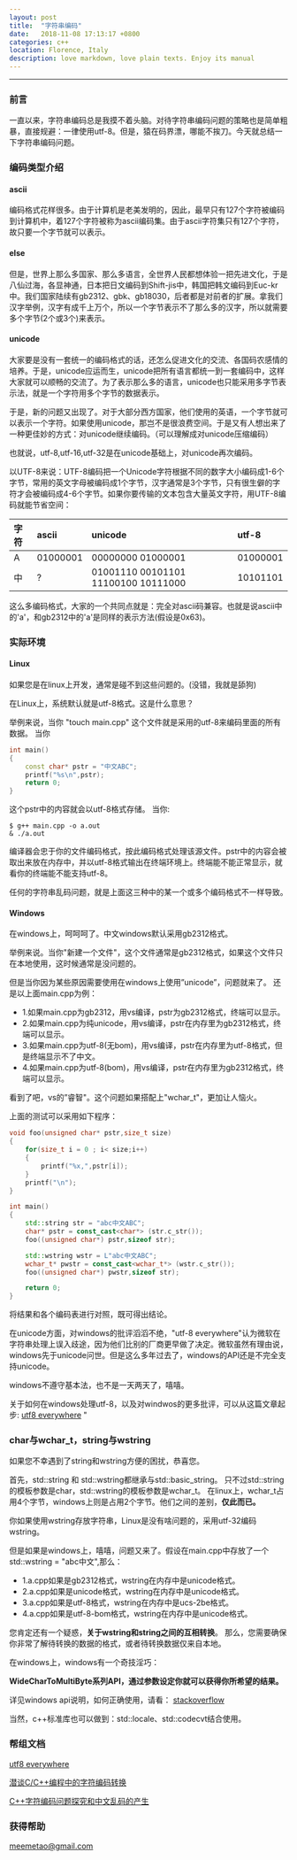 ```yaml
---
layout: post
title:  "字符串编码"
date:   2018-11-08 17:13:17 +0800
categories: c++ 
location: Florence, Italy
description: love markdown, love plain texts. Enjoy its manual
---
```

---

### 前言
一直以来，字符串编码总是我摸不着头脑。对待字符串编码问题的策略也是简单粗暴，直接规避：一律使用utf-8。但是，猿在码界漂，哪能不挨刀。今天就总结一下字符串编码问题。
### 编码类型介绍
#### ascii
编码格式花样很多。由于计算机是老美发明的，因此，最早只有127个字符被编码到计算机中，着127个字符被称为ascii编码集。由于ascii字符集只有127个字符，故只要一个字节就可以表示。

#### else
但是，世界上那么多国家、那么多语言，全世界人民都想体验一把先进文化，于是八仙过海，各显神通，日本把日文编码到Shift-jis中，韩国把韩文编码到Euc-kr中。我们国家陆续有gb2312、gbk、gb18030，后者都是对前者的扩展。拿我们汉字举例，汉字有成千上万个，所以一个字节表示不了那么多的汉字，所以就需要多个字节(2个或3个)来表示。
#### unicode
大家要是没有一套统一的编码格式的话，还怎么促进文化的交流、各国码农感情的培养。于是，unicode应运而生，unicode把所有语言都统一到一套编码中，这样大家就可以顺畅的交流了。为了表示那么多的语言，unicode也只能采用多字节表示法，就是一个字符用多个字节的数据表示。

于是，新的问题又出现了。对于大部分西方国家，他们使用的英语，一个字节就可以表示一个字符。如果使用unicode，那岂不是很浪费空间。于是又有人想出来了一种更佳妙的方式：对unicode继续编码。（可以理解成对unicode压缩编码）

也就说，utf-8,utf-16,utf-32是在unicode基础上，对unicode再次编码。

以UTF-8来说：UTF-8编码把一个Unicode字符根据不同的数字大小编码成1-6个字节，常用的英文字母被编码成1个字节，汉字通常是3个字节，只有很生僻的字符才会被编码成4-6个字节。如果你要传输的文本包含大量英文字符，用UTF-8编码就能节省空间：

| 字符 | ascii    | unicode                             | utf-8                      |
| :--  | :--      | :--------                           | :------------              |
| A    | 01000001 | 00000000 01000001                   | 01000001                   |
| 中   | ?        | 01001110 00101101  11100100 10111000| 10101101                   |


这么多编码格式，大家的一个共同点就是：完全对ascii码兼容。也就是说ascii中的'a'，和gb2312中的'a'是同样的表示方法(假设是0x63)。

### 实际环境
#### Linux
如果您是在linux上开发，通常是碰不到这些问题的。(没错，我就是舔狗)

在Linux上，系统默认就是utf-8格式。这是什么意思？

举例来说，当你 "touch main.cpp" 这个文件就是采用的utf-8来编码里面的所有数据。
当你
```c++
int main()
{
    const char* pstr = "中文ABC";
    printf("%s\n",pstr);
    return 0;
}
```
这个pstr中的内容就会以utf-8格式存储。
当你:
```shell
$ g++ main.cpp -o a.out
& ./a.out
```
编译器会忠于你的文件编码格式，按此编码格式处理该源文件。pstr中的内容会被取出来放在内存中，并以utf-8格式输出在终端环境上。终端能不能正常显示，就看你的终端能不能支持utf-8。

任何的字符串乱码问题，就是上面这三种中的某一个或多个编码格式不一样导致。
#### Windows
在windows上，呵呵呵了。中文windows默认采用gb2312格式。

举例来说。当你"新建一个文件"，这个文件通常是gb2312格式，如果这个文件只在本地使用，这时候通常是没问题的。

但是当你因为某些原因需要使用在windows上使用”unicode”，问题就来了。
还是以上面main.cpp为例：
* 1.如果main.cpp为gb2312，用vs编译，pstr为gb2312格式，终端可以显示。
* 2.如果main.cpp为纯unicode，用vs编译，pstr在内存里为gb2312格式，终端可以显示。
* 3.如果main.cpp为utf-8(无bom)，用vs编译，pstr在内存里为utf-8格式，但是终端显示不了中文。
* 4.如果main.cpp为utf-8(bom)，用vs编译，pstr在内存里为gb2312格式，终端可以显示。

看到了吧，vs的”睿智"。这个问题如果搭配上"wchar_t"，更加让人恼火。

上面的测试可以采用如下程序：
```c++
void foo(unsigned char* pstr,size_t size)
{
    for(size_t i = 0 ; i< size;i++)
    {
        printf("%x,",pstr[i]);
    }
    printf("\n");
}

int main()
{
    std::string str = "abc中文ABC";
    char* pstr = const_cast<char*> (str.c_str());
    foo((unsigned char*) pstr,sizeof str);

    std::wstring wstr = L"abc中文ABC";
    wchar_t* pwstr = const_cast<wchar_t*> (wstr.c_str());
    foo((unsigned char*) pwstr,sizeof str);

    return 0;
}
```
将结果和各个编码表进行对照，既可得出结论。

在unicode方面，对windows的批评滔滔不绝，"utf-8 everywhere"认为微软在字符串处理上误入歧途，因为他们比别的厂商更早做了决定。微软虽然有理由说，windows先于unicode问世。但是这么多年过去了，windows的API还是不完全支持unicode。

windows不遵守基本法，也不是一天两天了，嘻嘻。

关于如何在windows处理utf-8，以及对windwos的更多批评，可以从这篇文章起步: [utf8 everywhere](http://utf8everywhere.org/zh-cn#faq.almostfw) "
### char与wchar_t，string与wstring
如果您不幸遇到了string和wstring方便的困扰，恭喜您。

首先，std::string 和 std::wstring都继承与std::basic_string。
只不过std::string的模板参数是char，std::wstring的模板参数是wchar_t。
在linux上，wchar_t占用4个字节，windows上则是占用2个字节。他们之间的差别，**仅此而已。**

你如果使用wstring存放字符串，Linux是没有啥问题的，采用utf-32编码wstring。

但是如果是windows上，嘻嘻，问题又来了。假设在main.cpp中存放了一个std::wstring = "abc中文",那么：
* 1.a.cpp如果是gb2312格式，wstring在内存中是unicode格式。
* 2.a.cpp如果是unicode格式，wstring在内存中是unicode格式。
* 3.a.cpp如果是utf-8格式，wstring在内存中是ucs-2be格式。
* 4.a.cpp如果是utf-8-bom格式，wstring在内存中是unicode格式。

您肯定还有一个疑惑，**关于wstring和string之间的互相转换**。
那么，您需要确保你非常了解待转换的数据的格式，或者待转换数据仅来自本地。

在windows上，windows有一个奇技淫巧：

**WideCharToMultiByte系列API，通过参数设定你就可以获得你所希望的结果。**

详见windows api说明，如何正确使用，请看： [stackoverflow](https://stackoverflow.com/questions/215963/how-do-you-properly-use-widechartomultibyte)

当然，c++标准库也可以做到：std::locale、std::codecvt结合使用。

### 帮组文档

[utf8 everywhere](http://utf8everywhere.org/zh-cn#faq.almostfw)

[潜谈C/C++编程中的字符编码转换](https://blog.csdn.net/benkaoya/article/details/59522148)

[C++字符编码问题探究和中文乱码的产生](https://my.oschina.net/ybusad/blog/363139)

### 获得帮助
meemetao@gmail.com

